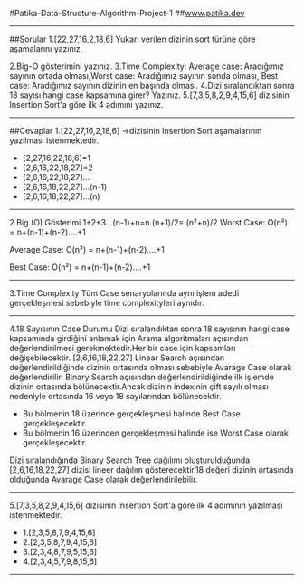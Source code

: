 #Patika-Data-Structure-Algorithm-Project-1
##www.patika.dev
___
##Sorular
1.[22,27,16,2,18,6]
Yukarı verilen dizinin sort türüne göre aşamalarını yazınız.

2.Big-O gösterimini yazınız.
3.Time Complexity: Average case: Aradığımız sayının ortada olması,Worst case: Aradığımız sayının sonda olması, Best case: Aradığımız sayının dizinin en başında olması.
4.Dizi sıralandıktan sonra 18 sayısı hangi case kapsamına girer? Yazınız.
5.[7,3,5,8,2,9,4,15,6] dizisinin Insertion Sort'a göre ilk 4 adımını yazınız.
___
##Cevaplar
1.[22,27,16,2,18,6] ->dizisinin Insertion Sort aşamalarının yazılması istenmektedir.
- [2,27,16,22,18,6]=1
- [2,6,16,22,18,27]=2
- [2,6,16,22,18,27]...
- [2,6,16,18,22,27]...(n-1)
- [2,6,16,18,22,27]...(n)
___

2.Big (O) Gösterimi
1+2+3...(n-1)+n=n.(n+1)/2= (n²+n)/2
Worst Case: O(n²) = n+(n-1)+(n-2)....+1

Average Case: O(n²) = n+(n-1)+(n-2)....+1

Best Case: O(n²) = n+(n-1)+(n-2)....+1
____

3.Time Complexity
Tüm Case senaryolarında aynı işlem adedi gerçekleşmesi sebebiyle time complexityleri aynıdır.
____

4.18 Sayısının Case Durumu
Dizi sıralandıktan sonra 18 sayısının hangi case kapsamında girdiğini anlamak için Arama algoritmaları açısından değerlendirilmesi gerekmektedir.Her bir case için kapsamları değişebilecektir.
[2,6,16,18,22,27]
Linear Search açısından değerlendirildiğinde dizinin ortasında olması sebebiyle Avarage Case olarak değerlendirilir.
Binary Search açısından değerlendirildiğinde  ilk işlemde dizinin ortasında bölünecektir.Ancak dizinin indexinin çift sayılı olması nedeniyle ortasında 16 veya 18 sayılarından bölünecektir.
- Bu bölmenin 18 üzerinde gerçekleşmesi halinde Best Case gerçekleşecektir.
- Bu bölmenin 16 üzerinden gerçekleşmesi halinde ise Worst Case olarak gerçekleşecektir.

Dizi sıralandığında Binary Search Tree dağılımı oluşturulduğunda [2,6,16,18,22,27] dizisi lineer dağılım gösterecektir.18 değeri dizinin ortasında olduğunda Avarage Case olarak değerlendirilebilir.
____

5.[7,3,5,8,2,9,4,15,6] dizisinin Insertion Sort'a göre ilk 4 adımının yazılması istenmektedir.

 -  1.[2,3,5,8,7,9,4,15,6]
 -  2.[2,3,5,8,7,9,4,15,6]
 -  3.[2,3,4,8,7,9,5,15,6]
 -  4.[2,3,4,5,7,9,8,15,6]

 ____
